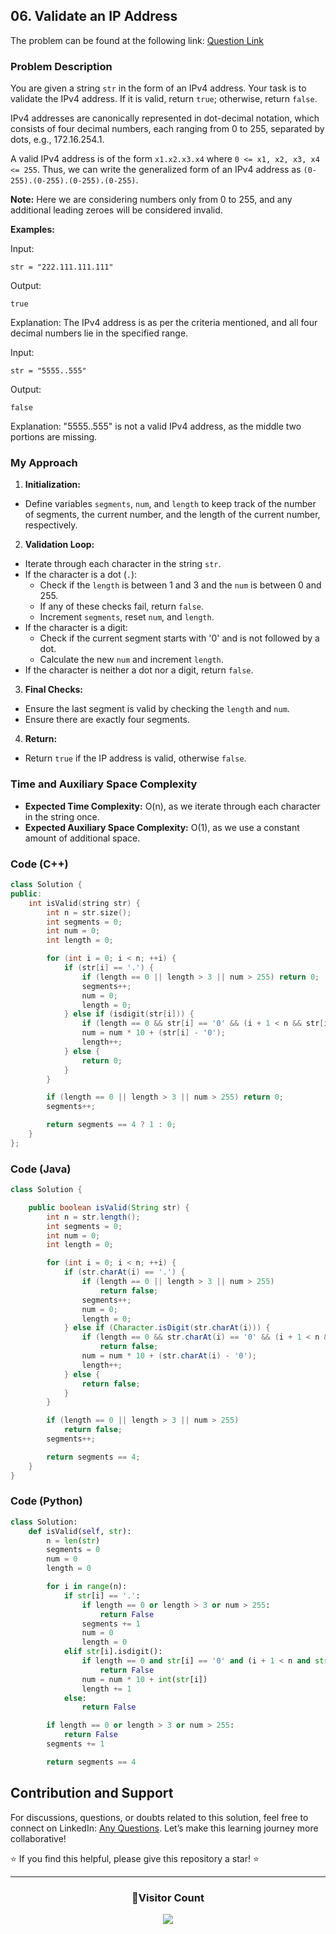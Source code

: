## 06. Validate an IP Address

The problem can be found at the following link: [Question Link](https://www.geeksforgeeks.org/problems/validate-an-ip-address-1587115621/1)

### Problem Description

You are given a string `str` in the form of an IPv4 address. Your task is to validate the IPv4 address. If it is valid, return `true`; otherwise, return `false`.

IPv4 addresses are canonically represented in dot-decimal notation, which consists of four decimal numbers, each ranging from 0 to 255, separated by dots, e.g., 172.16.254.1.

A valid IPv4 address is of the form `x1.x2.x3.x4` where `0 <= x1, x2, x3, x4 <= 255`. Thus, we can write the generalized form of an IPv4 address as `(0-255).(0-255).(0-255).(0-255)`.

**Note:** Here we are considering numbers only from 0 to 255, and any additional leading zeroes will be considered invalid.

**Examples:**

Input:
```
str = "222.111.111.111"
```
Output:
```
true
```
Explanation:
The IPv4 address is as per the criteria mentioned, and all four decimal numbers lie in the specified range.

Input:
```
str = "5555..555"
```
Output:
```
false
```
Explanation:
"5555..555" is not a valid IPv4 address, as the middle two portions are missing.

### My Approach

1. **Initialization:**
- Define variables `segments`, `num`, and `length` to keep track of the number of segments, the current number, and the length of the current number, respectively.

2. **Validation Loop:**
- Iterate through each character in the string `str`.
- If the character is a dot (`.`):
  - Check if the `length` is between 1 and 3 and the `num` is between 0 and 255.
  - If any of these checks fail, return `false`.
  - Increment `segments`, reset `num`, and `length`.
- If the character is a digit:
  - Check if the current segment starts with '0' and is not followed by a dot.
  - Calculate the new `num` and increment `length`.
- If the character is neither a dot nor a digit, return `false`.

3. **Final Checks:**
- Ensure the last segment is valid by checking the `length` and `num`.
- Ensure there are exactly four segments.

4. **Return:**
- Return `true` if the IP address is valid, otherwise `false`.

### Time and Auxiliary Space Complexity

- **Expected Time Complexity:** O(n), as we iterate through each character in the string once.
- **Expected Auxiliary Space Complexity:** O(1), as we use a constant amount of additional space.

### Code (C++)

```cpp
class Solution {
public:
    int isValid(string str) {
        int n = str.size();
        int segments = 0;
        int num = 0;
        int length = 0;

        for (int i = 0; i < n; ++i) {
            if (str[i] == '.') {
                if (length == 0 || length > 3 || num > 255) return 0;
                segments++;
                num = 0;
                length = 0;
            } else if (isdigit(str[i])) {
                if (length == 0 && str[i] == '0' && (i + 1 < n && str[i + 1] != '.')) return 0;
                num = num * 10 + (str[i] - '0');
                length++;
            } else {
                return 0;
            }
        }

        if (length == 0 || length > 3 || num > 255) return 0;
        segments++;

        return segments == 4 ? 1 : 0;
    }
};
```

### Code (Java)

```java
class Solution {

    public boolean isValid(String str) {
        int n = str.length();
        int segments = 0;
        int num = 0;
        int length = 0;

        for (int i = 0; i < n; ++i) {
            if (str.charAt(i) == '.') {
                if (length == 0 || length > 3 || num > 255)
                    return false;
                segments++;
                num = 0;
                length = 0;
            } else if (Character.isDigit(str.charAt(i))) {
                if (length == 0 && str.charAt(i) == '0' && (i + 1 < n && str.charAt(i + 1) != '.'))
                    return false;
                num = num * 10 + (str.charAt(i) - '0');
                length++;
            } else {
                return false;
            }
        }

        if (length == 0 || length > 3 || num > 255)
            return false;
        segments++;

        return segments == 4;
    }
}
```

### Code (Python)

```python
class Solution:
    def isValid(self, str):
        n = len(str)
        segments = 0
        num = 0
        length = 0

        for i in range(n):
            if str[i] == '.':
                if length == 0 or length > 3 or num > 255:
                    return False
                segments += 1
                num = 0
                length = 0
            elif str[i].isdigit():
                if length == 0 and str[i] == '0' and (i + 1 < n and str[i + 1] != '.'):
                    return False
                num = num * 10 + int(str[i])
                length += 1
            else:
                return False

        if length == 0 or length > 3 or num > 255:
            return False
        segments += 1

        return segments == 4
```

## Contribution and Support

For discussions, questions, or doubts related to this solution, feel free to connect on LinkedIn: [Any Questions](https://www.linkedin.com/in/het-patel-8b110525a/). Let’s make this learning journey more collaborative!

⭐ If you find this helpful, please give this repository a star! ⭐

---

<div align="center">
  <h3><b>📍Visitor Count</b></h3>
</div>

<p align="center">
  <img src="https://profile-counter.glitch.me/Hunterdii/count.svg" />
</p>
